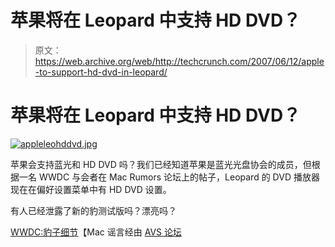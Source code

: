 # 苹果将在 Leopard 中支持 HD DVD？

> 原文：<https://web.archive.org/web/http://techcrunch.com/2007/06/12/apple-to-support-hd-dvd-in-leopard/>

# 苹果将在 Leopard 中支持 HD DVD？

[![appleleohddvd.jpg](img/23e750828efba2ffe217467484bbd5a2.png)](https://web.archive.org/web/20210120233244/https://beta.techcrunch.com/wp-content/uploads/2007/06/appleleohddvd.jpg "appleleohddvd.jpg")

苹果会支持蓝光和 HD DVD 吗？我们已经知道苹果是蓝光光盘协会的成员，但根据一名 WWDC 与会者在 Mac Rumors 论坛上的帖子，Leopard 的 DVD 播放器现在在偏好设置菜单中有 HD DVD 设置。

有人已经泄露了新的豹测试版吗？漂亮吗？

[WWDC:豹子细节](https://web.archive.org/web/20210120233244/http://forums.macrumors.com/showpost.php?p=3742357&postcount=218)【Mac 谣言经由 [AVS 论坛](https://web.archive.org/web/20210120233244/http://www.avsforum.com/avs-vb/showthread.php?p=10766501#post10766501)